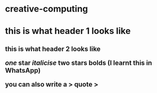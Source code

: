 # creative-computing
<h1> this is what header 1 looks like
<h2> this is what header 2 looks like
  
*one* star *italicise*
**two** stars **bolds** (I learnt this in WhatsApp)
  
you can also write a > quote > 
